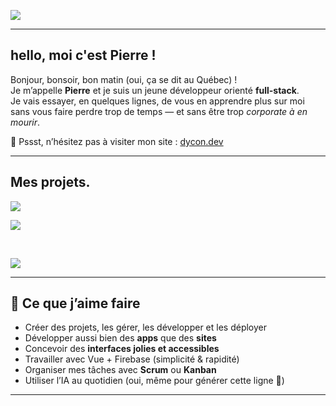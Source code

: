 ![](https://readme-chic.dycon-pv.workers.dev/?template=fancy&width=850&height=400&c1=%2312161B&col1=%23FFFFFF&col2=%23E0E0E0&borderRadius=10&borderWidth=4&borderStyle=solid&borderColor=%23205dcc&bgImageUrl=https%3A%2F%2Fdycon.dev%2FBANN.png&textAlign=right&fs1=36&fs2=18&textSpacing=2)
<!--
## 
-->
---

## hello, moi c'est Pierre !

Bonjour, bonsoir, bon matin (oui, ça se dit au Québec) !  
Je m’appelle **Pierre** et je suis un jeune développeur orienté **full-stack**.  
Je vais essayer, en quelques lignes, de vous en apprendre plus sur moi sans vous faire perdre trop de temps — et sans être trop *corporate à en mourir*.

👀 Pssst, n’hésitez pas à visiter mon site : [dycon.dev](https://dycon.dev)

---
## Mes projets.


![](https://readme-chic.dycon-pv.workers.dev/?template=double&w1=650&h1=500&bgColor1=%23131D2E&textColor1=%23BFCCDB&bgImage1=https%3A%2F%2Fdycon.dev%2Fdy.png&borderRadius1=10&padding1=20&title1=&description1=&fsTitle1=24&fsDesc1=16&aboveText1=&fsAbove1=24&logoSrc1=&logoWidth1=48&logoHeight1=48&logoPosition1=top&textSpacing1=1.3&position1=center&horizontalAlign1=center&borderWidth1=4&borderColor1=%234d4d4d&borderStyle1=solid&w2=650&h2=500&bgColor2=%23131D2E&textColor2=%23BFCCDB&bgImage2=https%3A%2F%2Fdycon.dev%2Fmw.png&borderRadius2=10&padding2=20&title2=&description2=&fsTitle2=24&fsDesc2=16&aboveText2=&fsAbove2=24&logoSrc2=&logoWidth2=48&logoHeight2=48&logoPosition2=top&textSpacing2=1.3&position2=center&horizontalAlign2=center&borderWidth2=4&borderColor2=%236c5fbc&borderStyle2=solid&w3=650&h3=500&bgColor3=%23131D2E&textColor3=%23BFCCDB&bgImage3=https%3A%2F%2Fdycon.dev%2Fdt.png&borderRadius3=10&padding3=20&title3=&description3=&fsTitle3=24&fsDesc3=16&aboveText3=&fsAbove3=24&logoSrc3=&logoWidth3=48&logoHeight3=48&logoPosition3=top&textSpacing3=1.3&position3=center&horizontalAlign3=center&borderWidth3=4&borderColor3=%23f88080&borderStyle3=solid&gap=16)
<!--
## 
-->
![](https://readme-chic.dycon-pv.workers.dev/?template=double&w1=650&h1=500&bgColor1=%23131D2E&textColor1=%23BFCCDB&bgImage1=https%3A%2F%2Fdycon.dev%2FWTW.png&borderRadius1=10&padding1=20&title1=&description1=&fsTitle1=24&fsDesc1=16&aboveText1=&fsAbove1=24&logoSrc1=&logoWidth1=48&logoHeight1=48&logoPosition1=top&textSpacing1=1.3&position1=center&horizontalAlign1=center&borderWidth1=4&borderColor1=%237bf179&borderStyle1=solid&w2=650&h2=500&bgColor2=%23131D2E&textColor2=%23BFCCDB&bgImage2=https%3A%2F%2Fdycon.dev%2FTCH.png&borderRadius2=10&padding2=20&title2=&description2=&fsTitle2=24&fsDesc2=16&aboveText2=&fsAbove2=24&logoSrc2=&logoWidth2=48&logoHeight2=48&logoPosition2=top&textSpacing2=1.3&position2=center&horizontalAlign2=center&borderWidth2=4&borderColor2=%23f1862f&borderStyle2=solid&w3=650&h3=500&bgColor3=%23131D2E&textColor3=%23BFCCDB&bgImage3=https%3A%2F%2Fdycon.dev%2FSC.png&borderRadius3=10&padding3=20&title3=&description3=&fsTitle3=24&fsDesc3=16&aboveText3=&fsAbove3=24&logoSrc3=&logoWidth3=48&logoHeight3=48&logoPosition3=top&textSpacing3=1.3&position3=center&horizontalAlign3=center&borderWidth3=4&borderColor3=%2340abe0&borderStyle3=solid&gap=16)
<!--
## 
--> 
![](https://readme-chic.dycon-pv.workers.dev/?template=double&w1=650&h1=500&bgColor1=%23131D2E&textColor1=%237bf079&bgImage1=https%3A%2F%2Fdycon.dev%2Ftools.png&borderRadius1=10&padding1=40&title1=&description1=&fsTitle1=24&fsDesc1=16&aboveText1=&fsAbove1=30&logoSrc1=&logoWidth1=48&logoHeight1=48&logoPosition1=top&textSpacing1=1.3&position1=bottom&horizontalAlign1=left&borderWidth1=4&borderColor1=%23f0b098&borderStyle1=solid&w2=650&h2=500&bgColor2=%23131D2E&textColor2=%23BFCCDB&bgImage2=https%3A%2F%2Fdycon.dev%2Fai.png&borderRadius2=10&padding2=20&title2=&description2=&fsTitle2=24&fsDesc2=16&aboveText2=&fsAbove2=24&logoSrc2=&logoWidth2=48&logoHeight2=48&logoPosition2=top&textSpacing2=1.3&position2=center&horizontalAlign2=center&borderWidth2=4&borderColor2=%232a1d3e&borderStyle2=solid&w3=650&h3=500&bgColor3=%23131D2E&textColor3=%23BFCCDB&bgImage3=https%3A%2F%2Fdycon.dev%2Fprva.png&borderRadius3=10&padding3=20&title3=&description3=&fsTitle3=24&fsDesc3=16&aboveText3=&fsAbove3=24&logoSrc3=&logoWidth3=48&logoHeight3=48&logoPosition3=top&textSpacing3=1.3&position3=center&horizontalAlign3=center&borderWidth3=4&borderColor3=%235d859d&borderStyle3=solid&gap=16)
<!--
## 
-->
---
## 🚀 Ce que j’aime faire

- Créer des projets, les gérer, les développer et les déployer
- Développer aussi bien des **apps** que des **sites**
- Concevoir des **interfaces jolies et accessibles**
- Travailler avec Vue + Firebase (simplicité & rapidité)
- Organiser mes tâches avec **Scrum** ou **Kanban**
- Utiliser l’IA au quotidien (oui, même pour générer cette ligne 👀)

---


<!--
## symfony
-->
